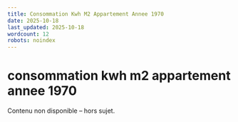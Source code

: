 ```yaml
---
title: Consommation Kwh M2 Appartement Annee 1970
date: 2025-10-18
last_updated: 2025-10-18
wordcount: 12
robots: noindex
---
```


# consommation kwh m2 appartement annee 1970

Contenu non disponible – hors sujet.